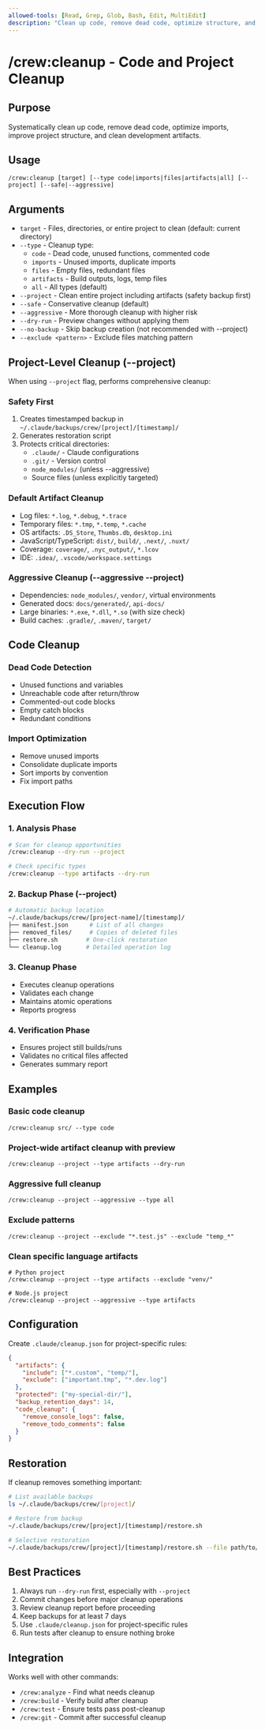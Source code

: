 ```yaml
---
allowed-tools: [Read, Grep, Glob, Bash, Edit, MultiEdit]
description: "Clean up code, remove dead code, optimize structure, and clean project artifacts"
---
```


# /crew:cleanup - Code and Project Cleanup

## Purpose
Systematically clean up code, remove dead code, optimize imports, improve project structure, and clean development artifacts.

## Usage
```
/crew:cleanup [target] [--type code|imports|files|artifacts|all] [--project] [--safe|--aggressive]
```

## Arguments
- `target` - Files, directories, or entire project to clean (default: current directory)
- `--type` - Cleanup type:
  - `code` - Dead code, unused functions, commented code
  - `imports` - Unused imports, duplicate imports
  - `files` - Empty files, redundant files
  - `artifacts` - Build outputs, logs, temp files
  - `all` - All types (default)
- `--project` - Clean entire project including artifacts (safety backup first)
- `--safe` - Conservative cleanup (default)
- `--aggressive` - More thorough cleanup with higher risk
- `--dry-run` - Preview changes without applying them
- `--no-backup` - Skip backup creation (not recommended with --project)
- `--exclude <pattern>` - Exclude files matching pattern

## Project-Level Cleanup (--project)

When using `--project` flag, performs comprehensive cleanup:

### Safety First
1. Creates timestamped backup in `~/.claude/backups/crew/[project]/[timestamp]/`
2. Generates restoration script
3. Protects critical directories:
   - `.claude/` - Claude configurations
   - `.git/` - Version control
   - `node_modules/` (unless --aggressive)
   - Source files (unless explicitly targeted)

### Default Artifact Cleanup
- Log files: `*.log`, `*.debug`, `*.trace`
- Temporary files: `*.tmp`, `*.temp`, `*.cache`
- OS artifacts: `.DS_Store`, `Thumbs.db`, `desktop.ini`
- JavaScript/TypeScript: `dist/`, `build/`, `.next/`, `.nuxt/`
- Coverage: `coverage/`, `.nyc_output/`, `*.lcov`
- IDE: `.idea/`, `.vscode/workspace.settings`

### Aggressive Cleanup (--aggressive --project)
- Dependencies: `node_modules/`, `vendor/`, virtual environments
- Generated docs: `docs/generated/`, `api-docs/`
- Large binaries: `*.exe`, `*.dll`, `*.so` (with size check)
- Build caches: `.gradle/`, `.maven/`, `target/`

## Code Cleanup

### Dead Code Detection
- Unused functions and variables
- Unreachable code after return/throw
- Commented-out code blocks
- Empty catch blocks
- Redundant conditions

### Import Optimization
- Remove unused imports
- Consolidate duplicate imports
- Sort imports by convention
- Fix import paths

## Execution Flow

### 1. Analysis Phase
```bash
# Scan for cleanup opportunities
/crew:cleanup --dry-run --project

# Check specific types
/crew:cleanup --type artifacts --dry-run
```

### 2. Backup Phase (--project)
```bash
# Automatic backup location
~/.claude/backups/crew/[project-name]/[timestamp]/
├── manifest.json      # List of all changes
├── removed_files/     # Copies of deleted files
├── restore.sh        # One-click restoration
└── cleanup.log       # Detailed operation log
```

### 3. Cleanup Phase
- Executes cleanup operations
- Validates each change
- Maintains atomic operations
- Reports progress

### 4. Verification Phase
- Ensures project still builds/runs
- Validates no critical files affected
- Generates summary report

## Examples

### Basic code cleanup
```
/crew:cleanup src/ --type code
```

### Project-wide artifact cleanup with preview
```
/crew:cleanup --project --type artifacts --dry-run
```

### Aggressive full cleanup
```
/crew:cleanup --project --aggressive --type all
```

### Exclude patterns
```
/crew:cleanup --project --exclude "*.test.js" --exclude "temp_*"
```

### Clean specific language artifacts
```
# Python project
/crew:cleanup --project --type artifacts --exclude "venv/"

# Node.js project  
/crew:cleanup --project --aggressive --type artifacts
```

## Configuration

Create `.claude/cleanup.json` for project-specific rules:
```json
{
  "artifacts": {
    "include": ["*.custom", "temp/"],
    "exclude": ["important.tmp", "*.dev.log"]
  },
  "protected": ["my-special-dir/"],
  "backup_retention_days": 14,
  "code_cleanup": {
    "remove_console_logs": false,
    "remove_todo_comments": false
  }
}
```

## Restoration

If cleanup removes something important:
```bash
# List available backups
ls ~/.claude/backups/crew/[project]/

# Restore from backup
~/.claude/backups/crew/[project]/[timestamp]/restore.sh

# Selective restoration
~/.claude/backups/crew/[project]/[timestamp]/restore.sh --file path/to/file
```

## Best Practices

1. Always run `--dry-run` first, especially with `--project`
2. Commit changes before major cleanup operations
3. Review cleanup report before proceeding
4. Keep backups for at least 7 days
5. Use `.claude/cleanup.json` for project-specific rules
6. Run tests after cleanup to ensure nothing broke

## Integration

Works well with other commands:
- `/crew:analyze` - Find what needs cleanup
- `/crew:build` - Verify build after cleanup
- `/crew:test` - Ensure tests pass post-cleanup
- `/crew:git` - Commit after successful cleanup